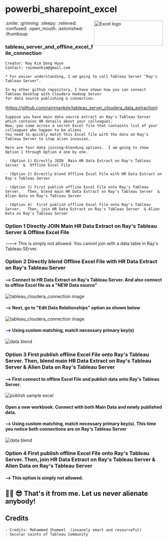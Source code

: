 # powerbi_sharepoint_excel
<img align="right" src="https://user-images.githubusercontent.com/62319355/110085335-efcdb100-7dcb-11eb-9e9b-77f2849154a8.png" width="220" height="80" alt="Excel logo">
:smile: :grinning: :sleepy: :relieved: :confused: :open_mouth: :astonished: :thumbsup:




### tableau_server_and_offline_excel_file_connection


```
Creator: Ray Kim Dong Hyun
Contact: rainmankim@gmail.com

* For easier understanding, I am going to call Tableau Server "Ray's Tableau Server".

In my other github repository, I have shown how you can connect Tableau Desktop with Cloudera Hadoop Server
for data source publishing & connection.

```



(https://github.com/rainmankim/tableau_server_cloudera_data_extraction)

```
Suppose you have main data source extract on Ray's Tableau Server which contains HR details about your colleagues.
Now, you come across a secret Excel file that containts list of your colleagues who happen to be aliens
You need to quickly match this Excel file with the data on Ray's Tableau Server to stop alien invasion.

Here are four data joining-blending options.  I am going to show Option 1 through Option 4 one by one.

- (Option 1) Directly JOIN  Main HR Data Extract on Ray's Tableau Server  &  Offline Excel File

- (Option 2) Directly blend Offline Excel File with HR Data Extract on Ray's Tableau Server

- (Option 3) First publish offline Excel File onto Ray's Tableau Server.   Then, blend main HR Data Extract on Ray's Tableau Server  & Alien Data on Ray's Tableau Server

- (Option 4)  First publish offline Excel File onto Ray's Tableau Server.   Then, join HR Data Extract on Ray's Tableau Server  & Alien Data on Ray's Tableau Server
```

### Option 1 Directly JOIN  Main HR Data Extract on Ray's Tableau Server  &  Offline Excel File
---> This is simply not allowed. You cannot join with a data table in Ray's Tableau SErver.

### Option 2 Directly blend Offline Excel File with HR Data Extract on Ray's Tableau Server
#### --> Connect to HR Data Extract on Ray's Tableau Server.    And  also connect to offline Excel file as a "NEW Data source"   
<img align="center" src="https://user-images.githubusercontent.com/62319355/106698186-456f3c00-661b-11eb-972d-10505f849150.png" alt="tableau_cloudera_connection image">

#### --> Next, go to "Edit Data Relationships" option as shown below                       
<img align="center" src="https://user-images.githubusercontent.com/62319355/106705361-c54fd300-6628-11eb-9bb3-1b7346f7e9a7.png" alt="tableau_cloudera_connection image">

#### --> Using custom matching, match necessary primary key(s)
<img align="center" src="https://user-images.githubusercontent.com/62319355/106706466-b5d18980-662a-11eb-81e0-e25e1a92ec05.png" alt="data blend">


### Option 3 First publish offline Excel File onto Ray's Tableau Server.   Then, blend main HR Data Extract on Ray's Tableau Server  & Alien Data on Ray's Tableau Server
#### --> First connect to offline Excel File and publish data onto Ray's Tableau Server. 
<img align="center" src="https://user-images.githubusercontent.com/62319355/106709772-f384e100-662f-11eb-86fe-ff3da276fe68.png" alt="publish sample excel">

#### Open a new workbook. Connect with both Main Data and newly published data. 
#### --> Using custom matching, match necessary primary key(s). This time you notice both connections are on Ray's Tableau Server
<img align="center" src="https://user-images.githubusercontent.com/62319355/106712541-10231800-6634-11eb-842f-b9ff7665699f.png" alt="data blend">




### Option 4  First publish offline Excel File onto Ray's Tableau Server.   Then, join HR Data Extract on Ray's Tableau Server  & Alien Data on Ray's Tableau Server
#### --> This option is simply not allowed.





🎈🦾 😎 That's it from me. Let us never alienate anybody!
--------------------------------------------------------------------------------------------------------------------------------------------------



## Credits
```
- Credits: Mohammed Shameel  (insanely smart and resourceful)
- Secular saints of Tableau Community
```

